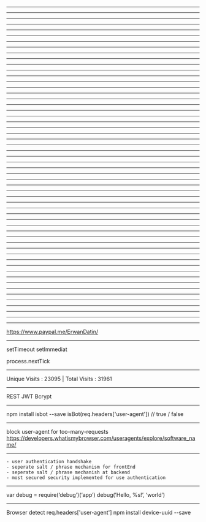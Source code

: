 


-------------------------------------------------------------------



-------------------------------------------------------------------



-------------------------------------------------------------------



-------------------------------------------------------------------



-------------------------------------------------------------------



-------------------------------------------------------------------



-------------------------------------------------------------------



-------------------------------------------------------------------



-------------------------------------------------------------------



-------------------------------------------------------------------



-------------------------------------------------------------------



-------------------------------------------------------------------



-------------------------------------------------------------------



-------------------------------------------------------------------



-------------------------------------------------------------------



-------------------------------------------------------------------



-------------------------------------------------------------------



-------------------------------------------------------------------



-------------------------------------------------------------------



-------------------------------------------------------------------



-------------------------------------------------------------------



-------------------------------------------------------------------



-------------------------------------------------------------------



-------------------------------------------------------------------



-------------------------------------------------------------------



-------------------------------------------------------------------



-------------------------------------------------------------------



-------------------------------------------------------------------



-------------------------------------------------------------------



-------------------------------------------------------------------



-------------------------------------------------------------------



-------------------------------------------------------------------



-------------------------------------------------------------------



-------------------------------------------------------------------



-------------------------------------------------------------------



-------------------------------------------------------------------



-------------------------------------------------------------------



-------------------------------------------------------------------



-------------------------------------------------------------------



-------------------------------------------------------------------



-------------------------------------------------------------------



-------------------------------------------------------------------



-------------------------------------------------------------------



-------------------------------------------------------------------



-------------------------------------------------------------------



-------------------------------------------------------------------



-------------------------------------------------------------------



-------------------------------------------------------------------



-------------------------------------------------------------------



-------------------------------------------------------------------



-------------------------------------------------------------------



-------------------------------------------------------------------



-------------------------------------------------------------------



-------------------------------------------------------------------



-------------------------------------------------------------------



-------------------------------------------------------------------

https://www.paypal.me/ErwanDatin/

-------------------------------------------------------------------

setTimeout
setImmediat

process.nextTick

-------------------------------------------------------------------

Unique Visits : 23095 | Total Visits : 31961

-------------------------------------------------------------------

REST JWT
Bcrypt

-------------------------------------------------------------------

npm install isbot --save
	isBot(req.headers['user-agent'])
	// true / false

-------------------------------------------------------------------

block user-agent for too-many-requests
	https://developers.whatismybrowser.com/useragents/explore/software_name/

-------------------------------------------------------------------

	- user authentication handshake
	- seperate salt / phrase mechanism for frontEnd
	- seperate salt / phrase mechanish at backend
	- most secured security implemented for use authentication

-------------------------------------------------------------------

var debug = require(‘debug’)(‘app’)
debug(’Hello, %s!’, ‘world’)

-------------------------------------------------------------------

Browser detect    req.headers['user-agent']
	npm install device-uuid --save
